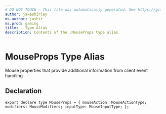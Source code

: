 ```yaml
---
# DO NOT TOUCH — This file was automatically generated. See https://github.com/mojang/minecraftapidocsgenerator to modify descriptions, examples, etc.
author: jakeshirley
ms.author: jashir
ms.prod: gaming
title: . Type Alias
description: Contents of the .MouseProps type alias.
---
```

# MouseProps Type Alias

Mouse properties that provide additional information from client event handling

## Declaration
`export declare type MouseProps = {
    mouseAction: MouseActionType;
    modifiers: MouseModifiers;
    inputType: MouseInputType;
};`
